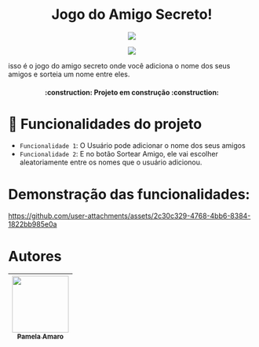 <h1 align="center"> Jogo do Amigo Secreto! </h1>

<p align="center">
<img src="https://github.com/paamelaamaro/challenge-amigo-secreto/blob/main/assets/amigo-secreto.png" />
</p>
<p align="center">
<img loading="lazy" src="http://img.shields.io/static/v1?label=STATUS&message=EM%20DESENVOLVIMENTO&color=GREEN&style=for-the-badge"/>
</p>

isso é o jogo do amigo secreto onde você adiciona o nome dos seus amigos e sorteia um nome entre eles.

<h4 align="center"> 
    :construction:  Projeto em construção  :construction:
</h4>

# :hammer: Funcionalidades do projeto

- `Funcionalidade 1`: O Usuário pode adicionar o nome dos seus amigos 
- `Funcionalidade 2`: E no botão Sortear Amigo, ele vai escolher aleatoriamente entre os nomes que o usuário adicionou.

# Demonstração das funcionalidades:

https://github.com/user-attachments/assets/2c30c329-4768-4bb6-8384-1822bb985e0a

# Autores

| [<img loading="lazy" src="https://github.com/user-attachments/assets/d22dc970-19db-4f4b-af31-bcca3d1ccd5e" width=115><br><sub>Pamela Amaro </sub>](https://github.com/paamelaamaro) 
| :---: | 

